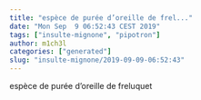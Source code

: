 ```yaml
---
title: "espèce de purée d’oreille de frel..."
date: "Mon Sep  9 06:52:43 CEST 2019"
tags: ["insulte-mignone", "pipotron"]
author: m1ch3l
categories: ["generated"]
slug: "insulte-mignone/2019-09-09-06:52:43"
---
```


espèce de purée d’oreille de freluquet
